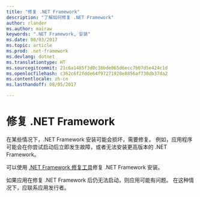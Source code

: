 ```yaml
---
title: "修复 .NET Framework"
description: "了解如何修复 .NET Framework"
author: rlander
ms.author: mairaw
keywords: ".NET Framework, 安装"
ms.date: 08/03/2017
ms.topic: article
ms.prod: .net-framework
ms.devlang: dotnet
ms.translationtype: HT
ms.sourcegitcommit: 21c6a1485f3d0c38bde065d6ecc7b07d5e424c1d
ms.openlocfilehash: c362c6f2fdde64f97271920e8856af730db37da2
ms.contentlocale: zh-cn
ms.lasthandoff: 08/05/2017

---
```


# <a name="repair-the-net-framework"></a>修复 .NET Framework

在某些情况下，.NET Framework 安装可能会损坏，需要修复。 例如，应用程序可能会在你尝试启动后立即发生故障，或者无法安装更高版本的 .NET Framework。

可以使用 [.NET Framework 修复工具](http://download.microsoft.com/download/2/B/D/2BDE5459-2225-48B8-830C-AE19CAF038F1/NetFxRepairTool.exe)修复 .NET Framework 安装。

如果应用在修复 .NET Framework 后仍无法启动，则应用可能有问题。 在这种情况下，应联系应用发行者。

